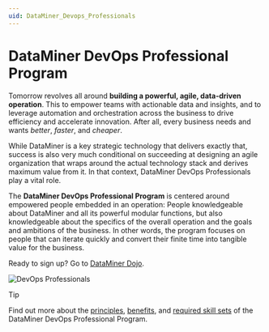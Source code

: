 ```yaml
---
uid: DataMiner_Devops_Professionals
---
```


# DataMiner DevOps Professional Program

Tomorrow revolves all around **building a powerful, agile, data-driven operation**. This to empower teams with actionable data and insights, and to leverage automation and orchestration across the business to drive efficiency and accelerate innovation. After all, every business needs and wants *better*, *faster*, and *cheaper*.

While DataMiner is a key strategic technology that delivers exactly that, success is also very much conditional on succeeding at designing an agile organization that wraps around the actual technology stack and derives maximum value from it. In that context, DataMiner DevOps Professionals play a vital role.

The **DataMiner DevOps Professional Program** is centered around empowered people embedded in an operation: People knowledgeable about DataMiner and all its powerful modular functions, but also knowledgeable about the specifics of the overall operation and the goals and ambitions of the business. In other words, the program focuses on people that can iterate quickly and convert their finite time into tangible value for the business.

Ready to sign up? Go to [DataMiner Dojo](https://community.dataminer.services/dataminer-devops-professional-program-signup/).

![DevOps Professionals](~/dataminer-overview/images/DevOpsEnablement.png)

> [!TIP]
> Find out more about the [principles](xref:What_is_the_DevOps_Professionals_Program), [benefits](xref:Benefits_DevOps_Professionals_Program), and [required skill sets](xref:Skill_Sets_DevOps_Professionals_Program) of the DataMiner DevOps Professional Program.
